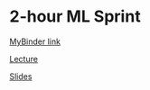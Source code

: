 # 2-hour ML Sprint

[MyBinder link](https://mybinder.org/v2/gh/foxreymann/ml_sprint/HEAD)

[Lecture](https://www.youtube.com/watch?v=AqQzVhx0XW8)

[Slides](https://d1z6msnkkf68he.cloudfront.net/zxur9b0lxl5h5zzbotc9i9okm5jk?response-content-disposition=inline%3B%20filename%3D%22Gender%20Equality%20and%20Machine%20Learning.pdf%22%3B%20filename%2A%3DUTF-8%27%27Gender%2520Equality%2520and%2520Machine%2520Learning.pdf&response-content-type=application%2Fpdf&X-Amz-Algorithm=AWS4-HMAC-SHA256&X-Amz-Credential=AKIAJ3SM5KDWCKLAIVYQ%2F20230821%2Feu-west-1%2Fs3%2Faws4_request&X-Amz-Date=20230821T194353Z&X-Amz-Expires=300&X-Amz-SignedHeaders=host&X-Amz-Signature=ec42e01eca01ce3532f70e2af7be5f9b547e163fdee150caf17d1565a4dc9d19)
